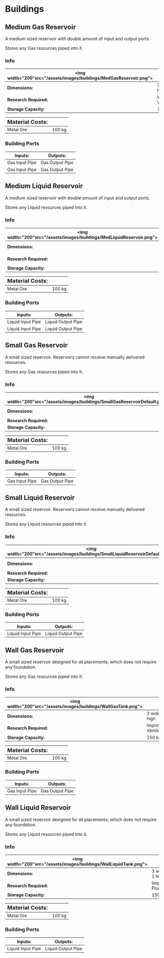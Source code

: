 # Buildings
## Medium Gas Reservoir
A medium sized reservoir with double amount of input and output ports.

Stores any Gas resources piped into it.
### Info
| <img width="200"src="/assets/images/buildings/MedGasReservoir.png"> | |
|-|-|
|**Dimensions:** | 3 wide x 4 high|
|**Research Required:**| Improved Ventilation|
|**Storage Capacity:**| 750 kg|

|**<font size="+1">Material Costs:</font>**| |
|-|-|
|Metal Ore|100 kg|

### Building Ports
|Inputs:|Outputs:|
|-|-|
|Gas Input Pipe|Gas Output Pipe|
|Gas Input Pipe|Gas Output Pipe|


## Medium Liquid Reservoir
A medium sized reservoir with double amount of input and output ports.

Stores any Liquid resources piped into it.
### Info
| <img width="200"src="/assets/images/buildings/MedLiquidReservoir.png"> | |
|-|-|
|**Dimensions:** | 3 wide x 4 high|
|**Research Required:**| Improved Plumbing|
|**Storage Capacity:**| 7.5 t|

|**<font size="+1">Material Costs:</font>**| |
|-|-|
|Metal Ore|100 kg|

### Building Ports
|Inputs:|Outputs:|
|-|-|
|Liquid Input Pipe|Liquid Output Pipe|
|Liquid Input Pipe|Liquid Output Pipe|


## Small Gas Reservoir
A small sized reservoir. Reservoirs cannot receive manually delivered resources.

Stores any Gas resources piped into it.
### Info
| <img width="200"src="/assets/images/buildings/SmallGasReservoirDefault.png"> | |
|-|-|
|**Dimensions:** | 1 wide x 3 high|
|**Research Required:**| Ventilation|
|**Storage Capacity:**| 250 kg|

|**<font size="+1">Material Costs:</font>**| |
|-|-|
|Metal Ore|100 kg|

### Building Ports
|Inputs:|Outputs:|
|-|-|
|Gas Input Pipe|Gas Output Pipe|


## Small Liquid Reservoir
A small sized reservoir. Reservoirs cannot receive manually delivered resources.

Stores any Liquid resources piped into it.
### Info
| <img width="200"src="/assets/images/buildings/SmallLiquidReservoirDefault.png"> | |
|-|-|
|**Dimensions:** | 1 wide x 3 high|
|**Research Required:**| Plumbing|
|**Storage Capacity:**| 2500 kg|

|**<font size="+1">Material Costs:</font>**| |
|-|-|
|Metal Ore|100 kg|

### Building Ports
|Inputs:|Outputs:|
|-|-|
|Liquid Input Pipe|Liquid Output Pipe|


## Wall Gas Reservoir
A small sized reservoir designed for all placements, which does not require any foundation.

Stores any Gas resources piped into it.
### Info
| <img width="200"src="/assets/images/buildings/WallGasTank.png"> | |
|-|-|
|**Dimensions:** | 3 wide x 1 high|
|**Research Required:**| Improved Ventilation|
|**Storage Capacity:**| 150 kg|

|**<font size="+1">Material Costs:</font>**| |
|-|-|
|Metal Ore|100 kg|

### Building Ports
|Inputs:|Outputs:|
|-|-|
|Gas Input Pipe|Gas Output Pipe|


## Wall Liquid Reservoir
A small sized reservoir designed for all placements, which does not require any foundation.

Stores any Liquid resources piped into it.
### Info
| <img width="200"src="/assets/images/buildings/WallLiquidTank.png"> | |
|-|-|
|**Dimensions:** | 3 wide x 1 high|
|**Research Required:**| Improved Plumbing|
|**Storage Capacity:**| 1500 kg|

|**<font size="+1">Material Costs:</font>**| |
|-|-|
|Metal Ore|100 kg|

### Building Ports
|Inputs:|Outputs:|
|-|-|
|Liquid Input Pipe|Liquid Output Pipe|



